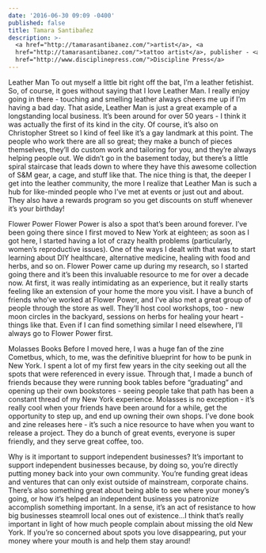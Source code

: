 ```yaml
---
date: '2016-06-30 09:09 -0400'
published: false
title: Tamara Santibañez
description: >-
  <a href="http://tamarasantibanez.com/">artist</a>, <a
  href="http://tamarasantibanez.com/">tattoo artist</a>, publisher - <a
  href="http://www.disciplinepress.com/">Discipline Press</a>
---
```

Leather Man
To out myself a little bit right off the bat, I’m a leather fetishist. So, of course, it goes without saying that I love Leather Man. I really enjoy going in there - touching and smelling leather always cheers me up if I’m having a bad day. That aside, Leather Man is just a great example of a longstanding local business. It’s been around for over 50 years - I think it was actually the first of its kind in the city. Of course, it’s also on Christopher Street so I kind of feel like it’s a gay landmark at this point. The people who work there are all so great; they make a bunch of pieces themselves, they’ll do custom work and tailoring for you, and they’re always helping people out. We didn’t go in the basement today, but there’s a little spiral staircase that leads down to where they have this awesome collection of S&M gear, a cage, and stuff like that. The nice thing is that, the deeper I get into the leather community, the more I realize that Leather Man is such a hub for like-minded people who I’ve met at events or just out and about. They also have a rewards program so you get discounts on stuff whenever it’s your birthday!

Flower Power
Flower Power is also a spot that’s been around forever. I’ve been going there since I first moved to New York at eighteen; as soon as I got here, I started having a lot of crazy health problems (particularly, women’s reproductive issues). One of the ways I dealt with that was to start learning about DIY healthcare, alternative medicine, healing with food and herbs, and so on. Flower Power came up during my research, so I started going there and it’s been this invaluable resource to me for over a decade now. At first, it was really intimidating as an experience, but it really starts feeling like an extension of your home the more you visit. I have a bunch of friends who’ve worked at Flower Power, and I’ve also met a great group of people through the store as well. They’ll host cool workshops, too - new moon circles in the backyard, sessions on herbs for healing your heart - things like that. Even if I can find something similar I need elsewhere, I’ll always go to Flower Power first.

Molasses Books
Before I moved here, I was a huge fan of the zine Cometbus, which, to me, was the definitive blueprint for how to be punk in New York. I spent a lot of my first few years in the city seeking out all the spots that were referenced in every issue. Through that, I made a bunch of friends because they were running book tables before “graduating” and opening up their own bookstores - seeing people take that path has been a constant thread of my New York experience. Molasses is no exception - it’s really cool when your friends have been around for a while, get the opportunity to step up, and end up owning their own shops. I’ve done book and zine releases here - it’s such a nice resource to have when you want to release a project. They do a bunch of great events, everyone is super friendly, and they serve great coffee, too.

Why is it important to support independent businesses?
It’s important to support independent businesses because, by doing so, you’re directly putting money back into your own community. You’re funding great ideas and ventures that can only exist outside of mainstream, corporate chains. There’s also something great about being able to see where your money’s going, or how it’s helped an independent business you patronize accomplish something important. In a sense, it’s an act of resistance to how big businesses steamroll local ones out of existence...I think that’s really important in light of how much people complain about missing the old New York. If you’re so concerned about spots you love disappearing, put your money where your mouth is and help them stay around!

